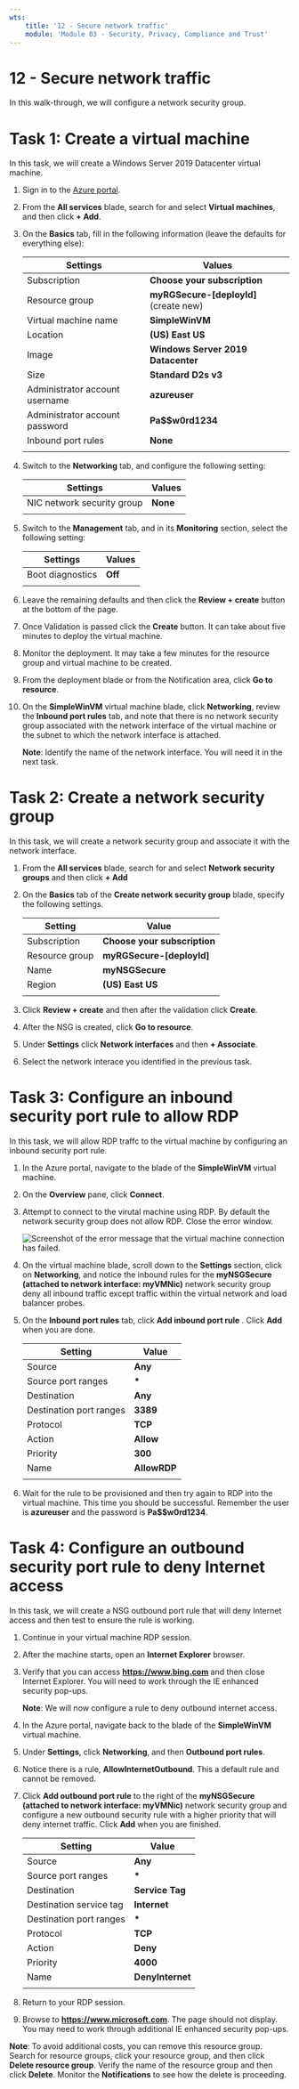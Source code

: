 ```yaml
---
wts:
    title: '12 - Secure network traffic'
    module: 'Module 03 - Security, Privacy, Compliance and Trust'
---
```

# 12 - Secure network traffic

In this walk-through, we will configure a network security group.

# Task 1: Create a virtual machine

In this task, we will create a Windows Server 2019 Datacenter virtual machine. 

1. Sign in to the [Azure portal](https://portal.azure.com).

2. From the **All services** blade, search for and select **Virtual machines**, and then click **+ Add**.

3. On the **Basics** tab, fill in the following information (leave the defaults for everything else):

    | Settings | Values |
    |  -- | -- |
    | Subscription | **Choose your subscription**|
    | Resource group | **myRGSecure-[deployId]** (create new) |
    | Virtual machine name | **SimpleWinVM** |
    | Location | **(US) East US**|
    | Image | **Windows Server 2019 Datacenter**|
    | Size | **Standard D2s v3**|
    | Administrator account username | **azureuser** |
    | Administrator account password | **Pa$$w0rd1234**|
    | Inbound port rules | **None**|
    | | |

4. Switch to the **Networking** tab, and configure the following setting:

    | Settings | Values |
    | -- | -- |
    | NIC network security group | **None**|
    | | |

5. Switch to the **Management** tab, and in its **Monitoring** section, select the following setting:

    | Settings | Values |
    | -- | -- |
    | Boot diagnostics | **Off**|
    | | |

6. Leave the remaining defaults and then click the **Review + create** button at the bottom of the page.

7. Once Validation is passed click the **Create** button. It can take about five minutes to deploy the virtual machine.

8. Monitor the deployment. It may take a few minutes for the resource group and virtual machine to be created. 

9. From the deployment blade or from the Notification area, click **Go to resource**. 

10. On the **SimpleWinVM** virtual machine blade, click **Networking**, review the **Inbound port rules** tab, and note that there is no network security group associated with the network interface of the virtual machine or the subnet to which the network interface is attached.

    **Note**: Identify the name of the network interface. You will need it in the next task.

# Task 2: Create a network security group

In this task, we will create a network security group and associate it with the network interface.

1. From the **All services** blade, search for and select **Network security groups** and then click **+ Add**

2. On the **Basics** tab of the **Create network security group** blade, specify the following settings.

    | Setting | Value |
    | -- | -- |
    | Subscription | **Choose your subscription** |
    | Resource group | **myRGSecure-[deployId]** |
    | Name | **myNSGSecure** |
    | Region | **(US) East US**  |
    | | |

3. Click **Review + create** and then after the validation click **Create**.

4. After the NSG is created, click **Go to resource**.

5. Under **Settings** click **Network interfaces** and then **+ Associate**.

6. Select the network interace you identified in the previous task. 

# Task 3: Configure an inbound security port rule to allow RDP

In this task, we will allow RDP traffc to the virtual machine by configuring an inbound security port rule. 

1. In the Azure portal, navigate to the blade of the **SimpleWinVM** virtual machine. 

2. On the **Overview** pane, click **Connect**.

3. Attempt to connect to the virutal machine using RDP. By default the network security group does not allow RDP. Close the error window. 

    ![Screenshot of the error message that the virtual machine connection has failed.](../images/1201.png)

4. On the virtual machine blade, scroll down to the **Settings** section, click on **Networking**, and notice the inbound rules for the **myNSGSecure (attached to network interface: myVMNic)** network security group deny all inbound traffic except traffic within the virtual network and load balancer probes.

5. On the **Inbound port rules** tab, click **Add inbound port rule** . Click **Add** when you are done. 

    | Setting | Value |
    | -- | -- |
    | Source | **Any**|
    | Source port ranges | **\*** |
    | Destination | **Any** |
    | Destination port ranges | **3389** |
    | Protocol | **TCP** |
    | Action | **Allow** |
    | Priority | **300** |
    | Name | **AllowRDP** |
    | | |

6. Wait for the rule to be provisioned and then try again to RDP into the virtual machine. This time you should be successful. Remember the user is **azureuser** and the password is **Pa$$w0rd1234**.

# Task 4: Configure an outbound security port rule to deny Internet access

In this task, we will create a NSG outbound port rule that will deny Internet access and then test to ensure the rule is working.

1. Continue in your virtual machine RDP session. 

2. After the machine starts, open an **Internet Explorer** browser. 

3. Verify that you can access **https://www.bing.com** and then close Internet Explorer. You will need to work through the IE enhanced security pop-ups. 

    **Note**: We will now configure a rule to deny outbound internet access. 

4. In the Azure portal, navigate back to the blade of the **SimpleWinVM** virtual machine. 

5. Under **Settings**, click **Networking**, and then **Outbound port rules**.

6. Notice there is a rule, **AllowInternetOutbound**. This a default rule and cannot be removed. 

7. Click **Add outbound port rule** to the right of the **myNSGSecure  (attached to network interface: myVMNic)** network security group and configure a new outbound security rule with a higher priority that will deny internet traffic. Click **Add** when you are finished. 

    | Setting | Value |
    | -- | -- |
    | Source | **Any**|
    | Source port ranges | **\*** |
    | Destination | **Service Tag** |
    | Destination service tag | **Internet** |
    | Destination port ranges | **\*** |
    | Protocol | **TCP** |
    | Action | **Deny** |
    | Priority | **4000** |
    | Name | **DenyInternet** |
    | | |

8. Return to your RDP session. 

9. Browse to **https://www.microsoft.com**. The page should not display. You may need to work through additional IE enhanced security pop-ups.  

**Note**: To avoid additional costs, you can remove this resource group. Search for resource groups, click your resource group, and then click **Delete resource group**. Verify the name of the resource group and then click **Delete**. Monitor the **Notifications** to see how the delete is proceeding.
